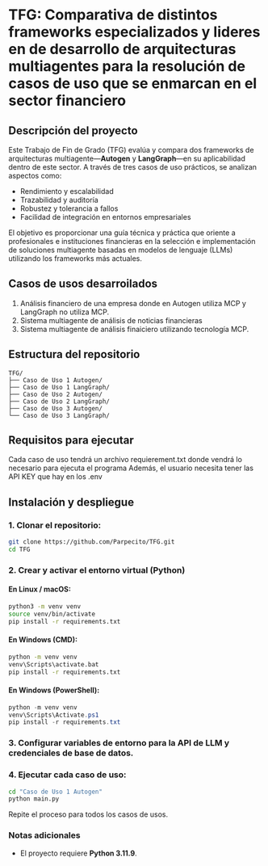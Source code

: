# TFG: Comparativa de distintos frameworks especializados y lideres en de desarrollo de arquitecturas multiagentes para la resolución de casos de uso que se enmarcan en el sector financiero

## Descripción del proyecto
Este Trabajo de Fin de Grado (TFG) evalúa y compara dos frameworks de arquitecturas multiagente—**Autogen** y **LangGraph**—en su aplicabilidad dentro de este sector. A través de tres casos de uso prácticos, se analizan aspectos como:

- Rendimiento y escalabilidad  
- Trazabilidad y auditoría  
- Robustez y tolerancia a fallos  
- Facilidad de integración en entornos empresariales  

El objetivo es proporcionar una guía técnica y práctica que oriente a profesionales e instituciones financieras en la selección e implementación de soluciones multiagente basadas en modelos de lenguaje (LLMs) utilizando los frameworks más actuales.

## Casos de usos desarroilados
1. Análisis financiero de una empresa donde en Autogen utiliza MCP y LangGraph no utiliza MCP.
2. Sistema multiagente de análisis de noticias financieras
3. Sistema multiagente de análisis finaiciero utilizando tecnología MCP.

## Estructura del repositorio

```plaintext
TFG/
├── Caso de Uso 1 Autogen/
├── Caso de Uso 1 LangGraph/
├── Caso de Uso 2 Autogen/
├── Caso de Uso 2 LangGraph/
├── Caso de Uso 3 Autogen/
└── Caso de Uso 3 LangGraph/
```
## Requisitos para ejecutar
Cada caso de uso tendrá un archivo requierement.txt donde vendrá lo necesario para ejecuta el programa
Además, el usuario necesita tener las API KEY que hay en los .env

## Instalación y despliegue
### 1. Clonar el repositorio:
```bash
git clone https://github.com/Parpecito/TFG.git
cd TFG
```

### 2. Crear y activar el entorno virtual (Python)

#### En Linux / macOS:
```bash
python3 -m venv venv
source venv/bin/activate
pip install -r requirements.txt
```

#### En Windows (CMD):
```cmd
python -m venv venv
venv\Scripts\activate.bat
pip install -r requirements.txt
```

#### En Windows (PowerShell):
```powershell
python -m venv venv
venv\Scripts\Activate.ps1
pip install -r requirements.txt
```


### 3. Configurar variables de entorno para la API de LLM y credenciales de base de datos.

### 4. Ejecutar cada caso de uso:
```bash
cd "Caso de Uso 1 Autogen"
python main.py
```

Repite el proceso para todos los casos de usos.

###  Notas adicionales 

- El proyecto requiere **Python 3.11.9**.

